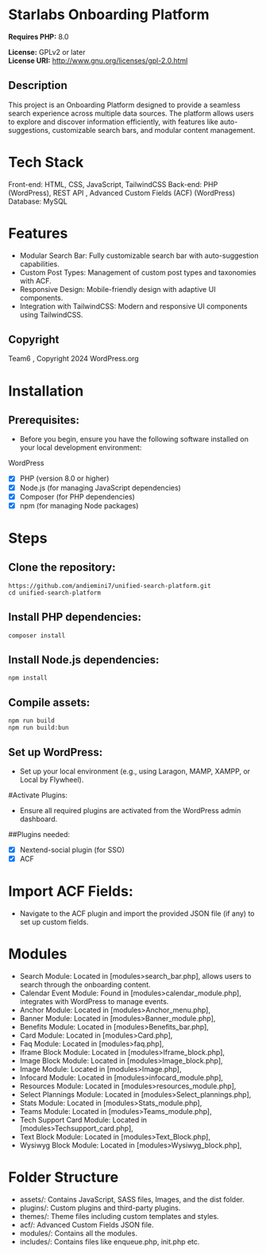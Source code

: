 # Starlabs Onboarding Platform

**Requires PHP:** 8.0

**License:** GPLv2 or later  
**License URI:** http://www.gnu.org/licenses/gpl-2.0.html  

## Description

This project is an Onboarding Platform designed to provide a seamless search experience across multiple data sources. The platform allows users to explore and discover information efficiently, with features like auto-suggestions, customizable search bars, and modular content management. 

# Tech Stack 

Front-end: HTML, CSS, JavaScript, TailwindCSS
Back-end: PHP (WordPress), REST API , Advanced Custom Fields (ACF) (WordPress)  
Database: MySQL

# Features 

- Modular Search Bar: Fully customizable search bar with auto-suggestion capabilities.
- Custom Post Types: Management of custom post types and taxonomies with ACF.
- Responsive Design: Mobile-friendly design with adaptive UI components.
- Integration with TailwindCSS: Modern and responsive UI components using TailwindCSS.

## Copyright

Team6 , Copyright 2024 WordPress.org


# Installation

## Prerequisites:

- Before you begin, ensure you have the following software installed on your local development environment:

WordPress
- [x] PHP (version 8.0 or higher)
- [x] Node.js (for managing JavaScript dependencies)
- [x] Composer (for PHP dependencies)
- [x] npm (for managing Node packages)

# Steps

## Clone the repository:

```
https://github.com/andiemini7/unified-search-platform.git
cd unified-search-platform
```

## Install PHP dependencies:

```
composer install
```

## Install Node.js dependencies:

```
npm install
```

## Compile assets:

```
npm run build
npm run build:bun
```

## Set up WordPress:

- Set up your local environment (e.g., using Laragon, MAMP, XAMPP, or Local by Flywheel).

#Activate Plugins:

- Ensure all required plugins are activated from the WordPress admin dashboard.

##Plugins needed:

- [x] Nextend-social plugin (for SSO)
- [x] ACF

# Import ACF Fields:

- Navigate to the ACF plugin and import the provided JSON file (if any) to set up custom fields.

# Modules

- Search Module: Located in [modules>search_bar.php], allows users to search through the onboarding content.
- Calendar Event Module: Found in [modules>calendar_module.php], integrates with WordPress to manage events.
- Anchor Module: Located in [modules>Anchor_menu.php],
- Banner Module: Located in [modules>Banner_module.php],
- Benefits Module: Located in [modules>Benefits_bar.php],
- Card Module: Located in [modules>Card.php],
- Faq Module: Located in [modules>faq.php],
- Iframe Block Module: Located in [modules>Iframe_block.php],
- Image Block Module: Located in [modules>Image_block.php],
- Image Module: Located in [modules>Image.php],
- Infocard Module: Located in [modules>infocard_module.php],
- Resources Module: Located in [modules>resources_module.php],
- Select Plannings Module: Located in [modules>Select_plannings.php],
- Stats Module: Located in [modules>Stats_module.php],
- Teams Module: Located in [modules>Teams_module.php],
- Tech Support Card Module: Located in [modules>Techsupport_card.php],
- Text Block Module: Located in [modules>Text_Block.php],
- Wysiwyg Block Module: Located in [modules>Wysiwyg_block.php],

# Folder Structure

- assets/: Contains JavaScript, SASS files, Images, and the dist folder.
- plugins/: Custom plugins and third-party plugins.
- themes/: Theme files including custom templates and styles.
- acf/: Advanced Custom Fields JSON file.
- modules/: Contains all the modules.
- includes/: Contains files like enqueue.php, init.php etc.